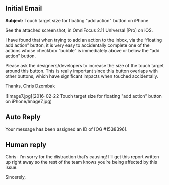 ## Initial Email

**Subject:** Touch target size for floating "add action" button on iPhone

See the attached screenshot, in OmniFocus 2.11 Universal [Pro] on iOS.

I have found that when trying to add an action to the inbox, via the “floating add action” button, it is very easy to accidentally complete one of the actions whose checkbox “bubble” is immediately above or below the “add action” button.

Please ask the designers/developers to increase the size of the touch target around this button. This is really important since this button overlaps with other buttons, which have significant impacts when touched accidentally.

Thanks,
Chris Dzombak

![Image7.jpg](2016-02-22 Touch target size for floating "add action" button on iPhone/Image7.jpg)

## Auto Reply

Your message has been assigned an ID of [OG #1538396].

## Human reply

Chris-
I’m sorry for the distraction that’s causing! I’ll get this report written up right away so the rest of the team knows you’re being affected by this issue. 

Sincerely,
